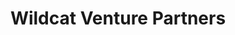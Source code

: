 ---
layout: firm_page
title: "Wildcat Venture Partners"
id: "wildcat.vc"
permalink: "/wildcatventurepartnerswildcat.vc/"
website: "https://wildcat.vc"
offices: "San Mateo (United States)"
investment_stages: "Seed, Series A, Series B"
portfolio_companies: "Allstacks, Aceable, Altiscale, Amplero, C3.ai, Carrum Health, Clover Health, Drum, GreenFig, KEY, LeaseLock, Obo, Remarkably, Ritual, Tuition.io, HEY!, VINA, Vlocity, what3words, Zebit, Earnest, Olono, Reserve, Resy, RiskMatch, Coupa, Doximity, GAIN Credit, HealthTap, Kabbage, Marketo, Onclusive, Rocket Fuel, Ticketfly, Workday, WorkFusion"
portfolio_link: "https://wildcat.vc/companies/"
investment_markets: "Healthcare, Energy Transition, B2B, B2B2C, AI, Machine Learning"
founded_year: "2015"
description: "Wildcat Venture Partners invests in B2B and B2B2C startups leveraging AI and Machine Learning to disrupt healthcare and energy transition sectors. They focus on helping entrepreneurs 'Cross the Chasm' to scale, offering a capital-efficient playbook and strong network of partners and advisors."
linkedin: "https://www.linkedin.com/company/wildcat-venture-partners"
twitter: "https://twitter.com/WildcatVC"
instagram: ""
team_page: "https://wildcat.vc/team/"
investor_type: "Venture Capital"
crunchbase: "https://www.crunchbase.com/organization/wildcat-venture-partners"
pitchbook: "https://pitchbook.com/profiles/investor/126152-11"

# SEO Optimization
meta_title: "Wildcat Venture Partners - VC Firm - projectstartups.com"
meta_description: "Wildcat Venture Partners, Wildcat Venture Partners invests in B2B and B2B2C startups leveraging AI and Machine Learning to disrupt healthcare and energy transition sectors. The..."
meta_keywords: "Wildcat Venture Partners, Healthcare, Energy Transition, B2B, B2B2C, AI, Machine Learning, VC firm, venture capital, startup investor, projectstartups.com"
canonical_url: "https://vc.projectstartups.com/wildcatventurepartnerswildcat.vc/"
---
